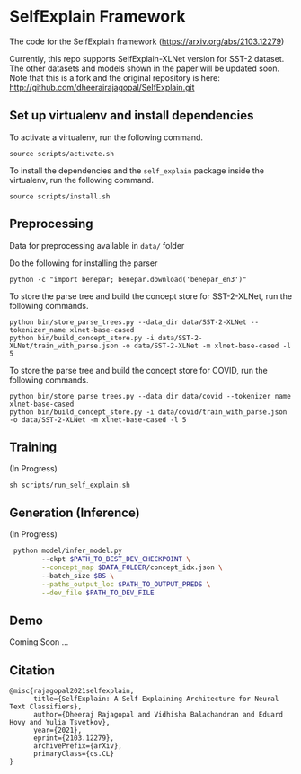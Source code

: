 # SelfExplain Framework

The code for the SelfExplain framework (https://arxiv.org/abs/2103.12279) 

Currently, this repo supports SelfExplain-XLNet version for SST-2 dataset. The other datasets and models shown in the paper will be updated soon. Note that this is a fork and the original repository is here: http://github.com/dheerajrajagopal/SelfExplain.git


## Set up virtualenv and install dependencies 

To activate a virtualenv, run the following command. 

```shell
source scripts/activate.sh
```

To install the dependencies and the `self_explain` package inside the virtualenv, run the following command.

```shell
source scripts/install.sh
```

## Preprocessing

Data for preprocessing available in `data/` folder

Do the following for installing the parser

```shell
python -c "import benepar; benepar.download('benepar_en3')"
```

To store the parse tree and build the concept store for SST-2-XLNet, run the following commands.

```shell
python bin/store_parse_trees.py --data_dir data/SST-2-XLNet --tokenizer_name xlnet-base-cased
python bin/build_concept_store.py -i data/SST-2-XLNet/train_with_parse.json -o data/SST-2-XLNet -m xlnet-base-cased -l 5
```
To store the parse tree and build the concept store for COVID, run the following commands.

```shell
python bin/store_parse_trees.py --data_dir data/covid --tokenizer_name xlnet-base-cased
python bin/build_concept_store.py -i data/covid/train_with_parse.json -o data/SST-2-XLNet -m xlnet-base-cased -l 5
```

## Training

(In Progress)

```shell
sh scripts/run_self_explain.sh
```
## Generation (Inference)

(In Progress)

```sh
 python model/infer_model.py
        --ckpt $PATH_TO_BEST_DEV_CHECKPOINT \
        --concept_map $DATA_FOLDER/concept_idx.json \ 
        --batch_size $BS \
        --paths_output_loc $PATH_TO_OUTPUT_PREDS \
        --dev_file $PATH_TO_DEV_FILE
 ```

## Demo 

Coming Soon ... 

## Citation 

```
@misc{rajagopal2021selfexplain,
      title={SelfExplain: A Self-Explaining Architecture for Neural Text Classifiers}, 
      author={Dheeraj Rajagopal and Vidhisha Balachandran and Eduard Hovy and Yulia Tsvetkov},
      year={2021},
      eprint={2103.12279},
      archivePrefix={arXiv},
      primaryClass={cs.CL}
}
```
